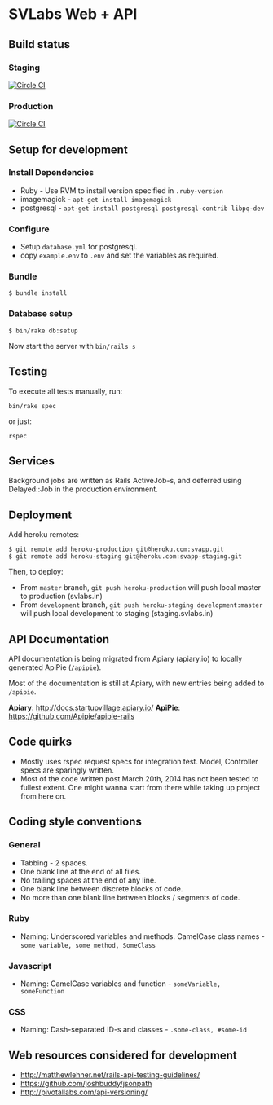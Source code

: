 # SVLabs Web + API

## Build status

### Staging
[![Circle CI](https://circleci.com/gh/SVLabs/api-backend/tree/development.png?circle-token=823bb16f00598ed9373b661212008b5fae4e48e1)](https://circleci.com/gh/SVLabs/api-backend/tree/development)

### Production
[![Circle CI](https://circleci.com/gh/SVLabs/api-backend/tree/master.png?circle-token=823bb16f00598ed9373b661212008b5fae4e48e1)](https://circleci.com/gh/SVLabs/api-backend/tree/master)

## Setup for development

### Install Dependencies
  *  Ruby - Use RVM to install version specified in `.ruby-version`
  *  imagemagick - `apt-get install imagemagick`
  *  postgresql - `apt-get install postgresql postgresql-contrib libpq-dev`

### Configure
  *  Setup `database.yml` for postgresql.
  *  copy `example.env` to `.env` and set the variables as required.

### Bundle
    $ bundle install

### Database setup
    $ bin/rake db:setup

Now start the server with `bin/rails s`

## Testing

To execute all tests manually, run:

    bin/rake spec

or just:

    rspec

## Services

Background jobs are written as Rails ActiveJob-s, and deferred using Delayed::Job in the production environment.

## Deployment

Add heroku remotes:

    $ git remote add heroku-production git@heroku.com:svapp.git
    $ git remote add heroku-staging git@heroku.com:svapp-staging.git

Then, to deploy:

* From `master` branch, `git push heroku-production` will push local master to production (svlabs.in)
* From `development` branch, `git push heroku-staging development:master` will push local development to staging (staging.svlabs.in)

## API Documentation

API documentation is being migrated from Apiary (apiary.io) to locally generated ApiPie (`/apipie`).

Most of the documentation is still at Apiary, with new entries being added to `/apipie`.

**Apiary**: http://docs.startupvillage.apiary.io/
**ApiPie**: https://github.com/Apipie/apipie-rails

## Code quirks
* Mostly uses rspec request specs for integration test. Model, Controller specs are sparingly written.
* Most of the code written post March 20th, 2014 has not been tested to fullest extent. One might wanna start from there while taking up project from here on.

## Coding style conventions

### General

* Tabbing - 2 spaces.
* One blank line at the end of all files.
* No trailing spaces at the end of any line.
* One blank line between discrete blocks of code.
* No more than one blank line between blocks / segments of code.

### Ruby

* Naming: Underscored variables and methods. CamelCase class names - `some_variable, some_method, SomeClass`

### Javascript

* Naming: CamelCase variables and function - `someVariable, someFunction`

### CSS

* Naming: Dash-separated ID-s and classes - `.some-class, #some-id`

## Web resources considered for development
*  http://matthewlehner.net/rails-api-testing-guidelines/
*  https://github.com/joshbuddy/jsonpath
*  http://pivotallabs.com/api-versioning/